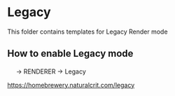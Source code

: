 # Legacy

This folder contains templates for Legacy Render mode

## How to enable Legacy mode

<img src="https://user-images.githubusercontent.com/33438654/229316090-9831c937-90ea-418b-bffb-9e9eced49914.svg" width="16" height="16"> &rarr; RENDERER &rarr; Legacy

<https://homebrewery.naturalcrit.com/legacy>
